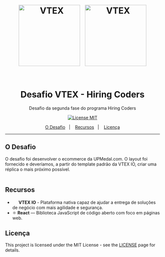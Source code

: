 <h1 align="center">
<br>
  <div style="display: flex; align-items: center; justify-content: center;">
    <img style='padding: 8px;' src="https://appliancetheme.vtexassets.com/assets/app/src/vtex___751a9fb5b8e275bc4526ef358279243b.svg" alt="VTEX" width="200">
    <img style='padding: 8px;' src="https://assets.website-files.com/5ff79f3ebebf6b12f6b7747f/5ffe04fc6284b7e90070d985_logo-gama-academy-p-500.png" alt="VTEX" width="200">
  </div>
<br>
<br>
Desafio VTEX - Hiring Coders
</h1>

<p align="center">Desafio da segunda fase do programa Hiring Coders</p>

<p align="center">
  <a href="https://opensource.org/licenses/MIT">
    <img src="https://img.shields.io/badge/License-MIT-blue.svg" alt="License MIT">
  </a>
</p>

<p align="center">
  <a href="#o-projeto">O Desafio</a>&nbsp;&nbsp;&nbsp;|&nbsp;&nbsp;&nbsp;
  <a href="#recursos">Recursos</a>&nbsp;&nbsp;&nbsp;|&nbsp;&nbsp;&nbsp;
  <a href="#licença">Licença</a>
</p>

[//]: # (Add your gifs/images here:)
<!-- div align="center">
  <img src="#" 
    alt="demo" height="400">
</!-->

<hr />

## O Desafio
O desafio foi desenvolver o ecommerce da UPMedal.com. O layout foi fornecido e deveríamos, a partir do template padrão da  VTEX IO, criar uma réplica o mais próximo possível.
<br><br>

## Recursos
[//]: # (Add the features of your project here:)


- <img src="https://i.ibb.co/KD1sgdY/vtex-icon.png" width=16/> **VTEX IO** - Plataforma nativa capaz de ajudar a entrega de soluções de negócio com mais agilidade e segurança.
- ⚛️ **React** — Biblioteca JavaScript de código aberto com foco em páginas web.

## Licença

This project is licensed under the MIT License - see the [LICENSE](https://opensource.org/licenses/MIT) page for details.